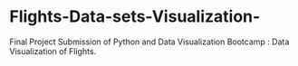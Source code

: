 # Flights-Data-sets-Visualization-
Final Project Submission of Python and Data Visualization Bootcamp : Data Visualization of Flights.
